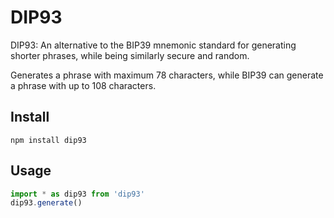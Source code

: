 # DIP93

DIP93: An alternative to the BIP39 mnemonic standard for generating shorter phrases, while being similarly secure and random.

Generates a phrase with maximum 78 characters, while BIP39 can generate a phrase with up to 108 characters.

## Install

`npm install dip93`

## Usage

```js
import * as dip93 from 'dip93'
dip93.generate()
```
